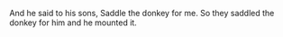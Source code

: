 And he said to his sons, Saddle the donkey for me. So they saddled the donkey for him and he mounted it.

